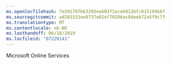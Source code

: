```yaml
---
ms.openlocfilehash: 7e591797b63295eeb03f2aceb012bfc015194b6f
ms.sourcegitcommit: ad203331ee9737e82ef70206ac04eeb72a5f9c7f
ms.translationtype: MT
ms.contentlocale: nb-NO
ms.lasthandoff: 06/18/2019
ms.locfileid: "67220141"
---
```

Microsoft Online Services